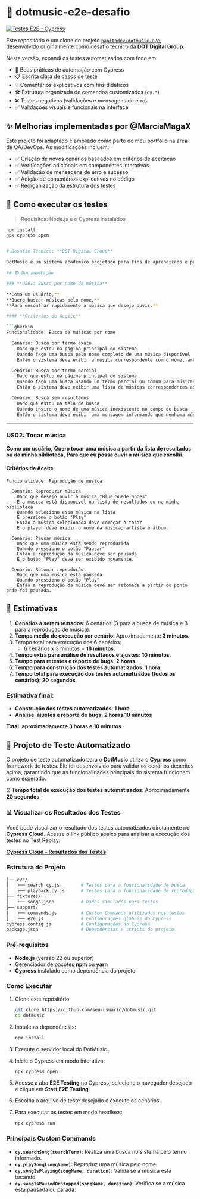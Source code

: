 # 🎵 dotmusic-e2e-desafio

[![Testes E2E - Cypress](https://img.shields.io/badge/Cypress-tests-brightgreen?logo=cypress&logoColor=white)](https://github.com/MarciaMagaX/dotmusic-e2e-desafio)

Este repositório é um clone do projeto [`papitodev/dotmusic-e2e`](https://github.com/papitodev/dotmusic-e2e), desenvolvido originalmente como desafio técnico da **DOT Digital Group**.

Nesta versão, expandi os testes automatizados com foco em:

- 🧪 Boas práticas de automação com Cypress
- 📋 Escrita clara de casos de teste
- 💡 Comentários explicativos com fins didáticos
- 🛠️ Estrutura organizada de comandos customizados (`cy.*`)
- ❌ Testes negativos (validações e mensagens de erro)
- ✅ Validações visuais e funcionais na interface

## ✨ Melhorias implementadas por @MarciaMagaX

Este projeto foi adaptado e ampliado como parte do meu portfólio na área de QA/DevOps. As modificações incluem:

- ✅ Criação de novos cenários baseados em critérios de aceitação
- ✅ Verificações adicionais em componentes interativos
- ✅ Validação de mensagens de erro e sucesso
- ✅ Adição de comentários explicativos no código
- ✅ Reorganização da estrutura dos testes

## 🚀 Como executar os testes

> Requisitos: Node.js e o Cypress instalados

```bash
npm install
npx cypress open


# Desafio Técnico: **DOT Digital Group**

DotMusic é um sistema acadêmico projetado para fins de aprendizado e prática em testes de software. Com funcionalidades como busca de músicas, organização de biblioteca e reprodução, o DotMusic oferece um ambiente ideal para explorar e aplicar técnicas de testes em um contexto prático e realista.

## 📚 Documentação

### **US01: Busca por nome da música**

**Como um usuário,**
**Quero buscar músicas pelo nome,**
**Para encontrar rapidamente a música que desejo ouvir.**

#### **Critérios de Aceite**

```gherkin
Funcionalidade: Busca de músicas por nome

  Cenário: Busca por termo exato
    Dado que estou na página principal do sistema
    Quando faço uma busca pelo nome completo de uma música disponível
    Então o sistema deve exibir a música correspondente com o nome, artista e álbum.

  Cenário: Busca por termo parcial
    Dado que estou na página principal do sistema
    Quando faço uma busca usando um termo parcial ou comum para músicas disponíveis no catálogo
    Então o sistema deve exibir uma lista de músicas correspondentes ao termo inserido, incluindo nome, artista e álbum.

  Cenário: Busca sem resultados
    Dado que estou na tela de busca
    Quando insiro o nome de uma música inexistente no campo de busca
    Então o sistema deve exibir uma mensagem informando que nenhuma música foi encontrada, como "Nenhuma música encontrada para o termo inserido."
```

------

### **US02: Tocar música**

**Como um usuário,**
**Quero tocar uma música a partir da lista de resultados ou da minha biblioteca,**
**Para que eu possa ouvir a música que escolhi.**

#### **Critérios de Aceite**

```gherkin
Funcionalidade: Reprodução de música

  Cenário: Reproduzir música
    Dado que desejo ouvir a música "Blue Suede Shoes"
    E a música está disponível na lista de resultados ou na minha biblioteca
    Quando seleciono essa música na lista
    E pressiono o botão "Play"
    Então a música selecionada deve começar a tocar
    E o player deve exibir o nome da música, artista e álbum.

  Cenário: Pausar música
    Dado que uma música está sendo reproduzida
    Quando pressiono o botão "Pausar"
    Então a reprodução da música deve ser pausada
    E o botão "Play" deve ser exibido novamente.

  Cenário: Retomar reprodução
    Dado que uma música está pausada
    Quando pressiono o botão "Play"
    Então a reprodução da música deve ser retomada a partir do ponto onde foi pausada.
```

## 🚀 Estimativas

1. **Cenários a serem testados**: 6 cenários (3 para a busca de música e 3 para a reprodução de música).
2. **Tempo médio de execução por cenário**: Aproximadamente **3 minutos**.
3. Tempo total para execução dos 6 cenários:
   - 6 cenários x 3 minutos = **18 minutos**.
4. **Tempo extra para análise de resultados e ajustes**: **10 minutos**.
5. **Tempo para retestes e reporte de bugs**: **2 horas**.
6. **Tempo para construção dos testes automatizados**: **1 hora**.
7. **Tempo total para execução dos testes automatizados (todos os cenários)**: **20 segundos**.

### **Estimativa final**:

- **Construção dos testes automatizados**: **1 hora**
- **Análise, ajustes e reporte de bugs**: **2 horas 10 minutos**

**Total: aproximadamente 3 horas e 10 minutos**.

## 🚀 Projeto de Teste Automatizado

O projeto de teste automatizado para o **DotMusic** utiliza o **Cypress** como framework de testes. Ele foi desenvolvido para validar os cenários descritos acima, garantindo que as funcionalidades principais do sistema funcionem como esperado.

⏰ **Tempo total de execução dos testes automatizados**: Aproximadamente **20 segundos**

### 📊 Visualizar os Resultados dos Testes

Você pode visualizar o resultado dos testes automatizados diretamente no **Cypress Cloud**. Acesse o link público abaixo para analisar a execução dos testes no Test Replay:

[**Cypress Cloud - Resultados dos Testes**](https://cloud.cypress.io/projects/rd383y/runs)

### Estrutura do Projeto

```bash
├── e2e/
│   ├── search.cy.js        # Testes para a funcionalidade de busca
│   ├── playback.cy.js      # Testes para a funcionalidade de reprodução
├── fixtures/
│   └── songs.json          # Dados simulados para testes
├── support/
│   ├── commands.js         # Custom Commands utilizados nos testes
│   └── e2e.js              # Configurações globais do Cypress
cypress.config.js           # Configurações do Cypress
package.json                # Dependências e scripts do projeto
```

### Pré-requisitos

- **Node.js** (versão 22 ou superior)
- Gerenciador de pacotes **npm** ou **yarn**
- **Cypress** instalado como dependência do projeto

### Como Executar

1. Clone este repositório:

   ```bash
   git clone https://github.com/seu-usuario/dotmusic.git
   cd dotmusic
   ```

2. Instale as dependências:

   ```bash
   npm install
   ```

3. Execute o servidor local do DotMusic.

4. Inicie o Cypress em modo interativo:

   ```bash
   npx cypress open
   ```

5. Acesse a aba **E2E Testing** no Cypress, selecione o navegador desejado e clique em **Start E2E Testing**.

6. Escolha o arquivo de teste desejado e execute os cenários.

7. Para executar os testes em modo headless:

   ```bash
   npx cypress run
   ```

### Principais Custom Commands

- **`cy.searchSong(searchTerm)`**: Realiza uma busca no sistema pelo termo informado.
- **`cy.playSong(songName)`**: Reproduz uma música pelo nome.
- **`cy.songIsPlaying(songName, duration)`**: Valida se a música está tocando.
- **`cy.songIsPausedOrStopped(songName, duration)`**: Verifica se a música está pausada ou parada.
